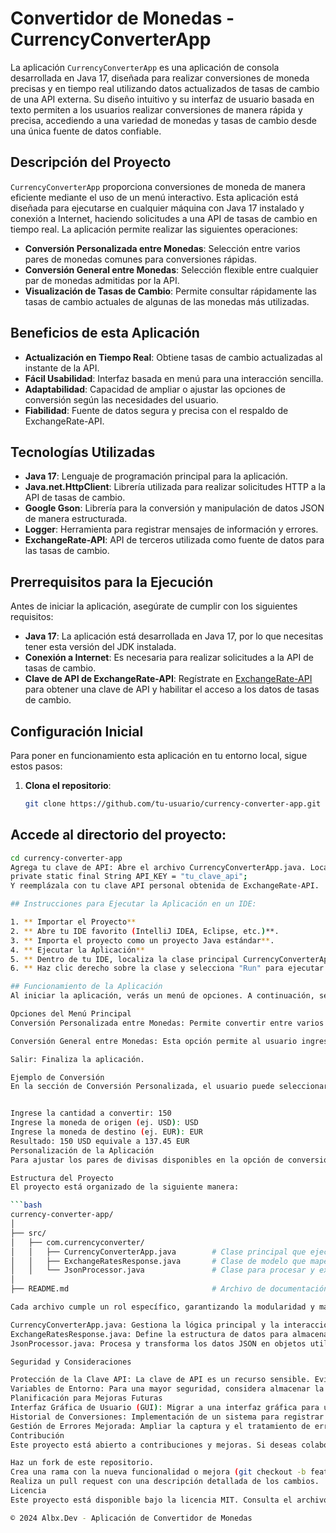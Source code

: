 # Convertidor de Monedas - CurrencyConverterApp

La aplicación `CurrencyConverterApp` es una aplicación de consola desarrollada en Java 17, diseñada para realizar conversiones de moneda precisas y en tiempo real utilizando datos actualizados de tasas de cambio de una API externa. Su diseño intuitivo y su interfaz de usuario basada en texto permiten a los usuarios realizar conversiones de manera rápida y precisa, accediendo a una variedad de monedas y tasas de cambio desde una única fuente de datos confiable.

## Descripción del Proyecto

`CurrencyConverterApp` proporciona conversiones de moneda de manera eficiente mediante el uso de un menú interactivo. Esta aplicación está diseñada para ejecutarse en cualquier máquina con Java 17 instalado y conexión a Internet, haciendo solicitudes a una API de tasas de cambio en tiempo real. La aplicación permite realizar las siguientes operaciones:

- **Conversión Personalizada entre Monedas**: Selección entre varios pares de monedas comunes para conversiones rápidas.
- **Conversión General entre Monedas**: Selección flexible entre cualquier par de monedas admitidas por la API.
- **Visualización de Tasas de Cambio**: Permite consultar rápidamente las tasas de cambio actuales de algunas de las monedas más utilizadas.

## Beneficios de esta Aplicación

- **Actualización en Tiempo Real**: Obtiene tasas de cambio actualizadas al instante de la API.
- **Fácil Usabilidad**: Interfaz basada en menú para una interacción sencilla.
- **Adaptabilidad**: Capacidad de ampliar o ajustar las opciones de conversión según las necesidades del usuario.
- **Fiabilidad**: Fuente de datos segura y precisa con el respaldo de ExchangeRate-API.

## Tecnologías Utilizadas

- **Java 17**: Lenguaje de programación principal para la aplicación.
- **Java.net.HttpClient**: Librería utilizada para realizar solicitudes HTTP a la API de tasas de cambio.
- **Google Gson**: Librería para la conversión y manipulación de datos JSON de manera estructurada.
- **Logger**: Herramienta para registrar mensajes de información y errores.
- **ExchangeRate-API**: API de terceros utilizada como fuente de datos para las tasas de cambio.

## Prerrequisitos para la Ejecución

Antes de iniciar la aplicación, asegúrate de cumplir con los siguientes requisitos:

- **Java 17**: La aplicación está desarrollada en Java 17, por lo que necesitas tener esta versión del JDK instalada.
- **Conexión a Internet**: Es necesaria para realizar solicitudes a la API de tasas de cambio.
- **Clave de API de ExchangeRate-API**: Regístrate en [ExchangeRate-API](https://www.exchangerate-api.com/) para obtener una clave de API y habilitar el acceso a los datos de tasas de cambio.

## Configuración Inicial

Para poner en funcionamiento esta aplicación en tu entorno local, sigue estos pasos:

1. **Clona el repositorio**:

   ```bash
   git clone https://github.com/tu-usuario/currency-converter-app.git

## Accede al directorio del proyecto:

```bash
cd currency-converter-app
Agrega tu clave de API: Abre el archivo CurrencyConverterApp.java. Localiza la línea:
private static final String API_KEY = "tu_clave_api";
Y reemplázala con tu clave API personal obtenida de ExchangeRate-API.

## Instrucciones para Ejecutar la Aplicación en un IDE:

1. ** Importar el Proyecto**
2. ** Abre tu IDE favorito (IntelliJ IDEA, Eclipse, etc.)**.
3. ** Importa el proyecto como un proyecto Java estándar**.
4. ** Ejecutar la Aplicación**
5. ** Dentro de tu IDE, localiza la clase principal CurrencyConverterApp.java**.
6. ** Haz clic derecho sobre la clase y selecciona "Run" para ejecutar el programa**.

## Funcionamiento de la Aplicación
Al iniciar la aplicación, verás un menú de opciones. A continuación, se detallan las opciones principales que se presentan:

Opciones del Menú Principal
Conversión Personalizada entre Monedas: Permite convertir entre varios pares de divisas predefinidos, ideales para conversiones rápidas entre monedas populares como USD/EUR, USD/JPY, entre otras.

Conversión General entre Monedas: Esta opción permite al usuario ingresar cualquier par de monedas soportadas por la API. Ofrece flexibilidad para realizar conversiones entre monedas menos comunes o personalizadas.

Salir: Finaliza la aplicación.

Ejemplo de Conversión
En la sección de Conversión Personalizada, el usuario puede seleccionar un par de monedas y luego ingresar la cantidad a convertir. La aplicación consultará la API, mostrará la tasa de cambio actual y presentará el valor convertido en la moneda de destino.


Ingrese la cantidad a convertir: 150
Ingrese la moneda de origen (ej. USD): USD
Ingrese la moneda de destino (ej. EUR): EUR
Resultado: 150 USD equivale a 137.45 EUR
Personalización de la Aplicación
Para ajustar los pares de divisas disponibles en la opción de conversión personalizada, puedes modificar el método realizarConversionPersonalizada() dentro de la clase principal CurrencyConverterApp. Puedes añadir o remover pares según lo necesites.

Estructura del Proyecto
El proyecto está organizado de la siguiente manera:

```bash
currency-converter-app/
│
├── src/
│   ├── com.currencyconverter/
│   │   ├── CurrencyConverterApp.java        # Clase principal que ejecuta la aplicación
│   │   ├── ExchangeRatesResponse.java       # Clase de modelo que mapea la respuesta JSON de la API
│   │   └── JsonProcessor.java               # Clase para procesar y extraer datos de tasas de cambio del JSON
│
├── README.md                                # Archivo de documentación del proyecto

Cada archivo cumple un rol específico, garantizando la modularidad y mantenibilidad del código:

CurrencyConverterApp.java: Gestiona la lógica principal y la interacción con el usuario.
ExchangeRatesResponse.java: Define la estructura de datos para almacenar y manipular la respuesta JSON.
JsonProcessor.java: Procesa y transforma los datos JSON en objetos utilizables dentro de la aplicación.

Seguridad y Consideraciones

Protección de la Clave API: La clave de API es un recurso sensible. Evita compartirla en repositorios públicos o entornos inseguros.
Variables de Entorno: Para una mayor seguridad, considera almacenar la clave de API en una variable de entorno en lugar de incluirla directamente en el código fuente.
Planificación para Mejoras Futuras
Interfaz Gráfica de Usuario (GUI): Migrar a una interfaz gráfica para una experiencia más intuitiva.
Historial de Conversiones: Implementación de un sistema para registrar y consultar conversiones previas.
Gestión de Errores Mejorada: Ampliar la captura y el tratamiento de errores para mejorar la robustez de la aplicación.
Contribución
Este proyecto está abierto a contribuciones y mejoras. Si deseas colaborar, sigue estos pasos:

Haz un fork de este repositorio.
Crea una rama con la nueva funcionalidad o mejora (git checkout -b feature/nueva-funcionalidad).
Realiza un pull request con una descripción detallada de los cambios.
Licencia
Este proyecto está disponible bajo la licencia MIT. Consulta el archivo LICENSE para conocer los términos completos.

© 2024 Albx.Dev - Aplicación de Convertidor de Monedas
